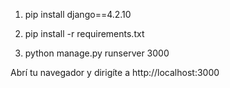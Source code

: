 1)  pip install django==4.2.10

2)  pip install -r requirements.txt

3)  python manage.py runserver 3000

Abrí tu navegador y dirigíte a http://localhost:3000
